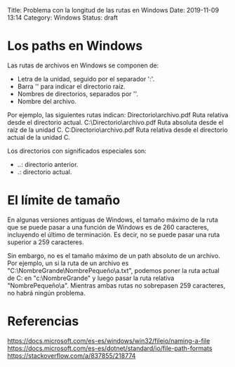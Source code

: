 Title: Problema con la longitud de las rutas en Windows
Date: 2019-11-09 13:14
Category: Windows
Status: draft


# Los paths en Windows

Las rutas de archivos en Windows se componen de:
 - Letra de la unidad, seguido por el separador ':'.
 - Barra '\' para indicar el directorio raíz.
 - Nombres de directorios, separados por '\'.
 - Nombre del archivo.

Por ejemplo, las siguientes rutas indican:
Directorio\archivo.pdf	Ruta relativa desde el directorio actual.
C:\Directorio\archivo.pdf	Ruta absoluta desde el raíz de la unidad C.
C:Directorio\archivo.pdf	Ruta relativa desde el directorio actual de la unidad C.

Los directorios con significados especiales son:
 - *..*: directorio anterior.
 - *.*: directorio actual.

# El límite de tamaño

En algunas versiones antiguas de Windows, el tamaño máximo de la ruta que se puede pasar a una función de Windows es de 260 caracteres, incluyendo el último de terminación.
Es decir, no se puede pasar una ruta superior a 259 caracteres.

Sin embargo, no es el tamaño máximo de un path absoluto de un archivo.
Por ejemplo, un si la ruta de un archivo es "C:\NombreGrande\NombrePequeño\a.txt", podemos poner la ruta actual de C: en "c:\NombreGrande" y luego pasar la ruta relativa "NombrePequeño\a".
Mientras ambas rutas no sobrepasen 259 caracteres, no habrá ningún problema.



# Referencias
https://docs.microsoft.com/es-es/windows/win32/fileio/naming-a-file
https://docs.microsoft.com/es-es/dotnet/standard/io/file-path-formats
https://stackoverflow.com/a/837855/218774
